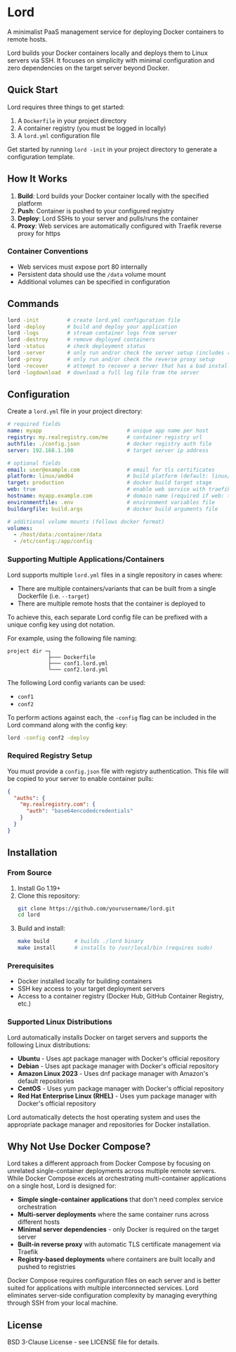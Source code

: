 # Lord

A minimalist PaaS management service for deploying Docker containers to remote hosts.

Lord builds your Docker containers locally and deploys them to Linux servers via SSH. It focuses on simplicity with minimal configuration and zero dependencies on the target server beyond Docker.

## Quick Start

Lord requires three things to get started:

1. A `Dockerfile` in your project directory
2. A container registry (you must be logged in locally)
3. A `lord.yml` configuration file

Get started by running `lord -init` in your project directory to generate a configuration template.

## How It Works

1. **Build**: Lord builds your Docker container locally with the specified platform
2. **Push**: Container is pushed to your configured registry
3. **Deploy**: Lord SSHs to your server and pulls/runs the container
4. **Proxy**: Web services are automatically configured with Traefik reverse proxy for https

### Container Conventions

- Web services must expose port 80 internally
- Persistent data should use the `/data` volume mount
- Additional volumes can be specified in configuration

## Commands

```sh
lord -init         # create lord.yml configuration file
lord -deploy       # build and deploy your application
lord -logs         # stream container logs from server
lord -destroy      # remove deployed containers
lord -status       # check deployment status
lord -server       # only run and/or check the server setup (includes reverse proxy)
lord -proxy        # only run and/or check the reverse proxy setup
lord -recover      # attempt to recover a server that has a bad install/setup of lord dependencies
lord -logdownload  # download a full log file from the server
```

## Configuration

Create a `lord.yml` file in your project directory:

```yaml
# required fields
name: myapp                           # unique app name per host
registry: my.realregistry.com/me      # container registry url
authfile: ./config.json               # docker registry auth file
server: 192.168.1.100                 # target server ip address

# optional fields
email: user@example.com               # email for tls certificates
platform: linux/amd64                 # build platform (default: linux/amd64)
target: production                    # docker build target stage
web: true                             # enable web service with traefik
hostname: myapp.example.com           # domain name (required if web: true)
environmentfile: .env                 # environment variables file
buildargfile: build.args              # docker build arguments file

# additional volume mounts (follows docker format)
volumes:
  - /host/data:/container/data
  - /etc/config:/app/config
```

### Supporting Multiple Applications/Containers

Lord supports multiple `lord.yml` files in a single repository in cases where:

- There are multiple containers/variants that can be built from a single Dockerfile (i.e. `--target`)
- There are multiple remote hosts that the container is deployed to

To achieve this, each separate Lord config file can be prefixed with a unique config key using dot notation.

For example, using the following file naming:

```
project dir ─┐
             ├─── Dockerfile
             ├─── conf1.lord.yml
             └─── conf2.lord.yml
```
The following Lord config variants can be used:

- `conf1`
- `conf2`

To perform actions against each, the `-config` flag can be included in the Lord command along with the config key:

``` sh
lord -config conf2 -deploy
```

### Required Registry Setup

You must provide a `config.json` file with registry authentication. This file will be copied to your server to enable container pulls:

```json
{
  "auths": {
    "my.realregistry.com": {
      "auth": "base64encodedcredentials"
    }
  }
}
```

## Installation

### From Source

1. Install Go 1.19+
2. Clone this repository:
   ```sh
   git clone https://github.com/yourusername/lord.git
   cd lord
   ```
3. Build and install:
   ```sh
   make build        # builds ./lord binary
   make install      # installs to /usr/local/bin (requires sudo)
   ```

### Prerequisites

- Docker installed locally for building containers
- SSH key access to your target deployment servers
- Access to a container registry (Docker Hub, GitHub Container Registry, etc.)

### Supported Linux Distributions

Lord automatically installs Docker on target servers and supports the following Linux distributions:

- **Ubuntu** - Uses apt package manager with Docker's official repository
- **Debian** - Uses apt package manager with Docker's official repository  
- **Amazon Linux 2023** - Uses dnf package manager with Amazon's default repositories
- **CentOS** - Uses yum package manager with Docker's official repository
- **Red Hat Enterprise Linux (RHEL)** - Uses yum package manager with Docker's official repository

Lord automatically detects the host operating system and uses the appropriate package manager and repositories for Docker installation.

## Why Not Use Docker Compose?

Lord takes a different approach from Docker Compose by focusing on unrelated single-container deployments across multiple remote servers. While Docker Compose excels at orchestrating multi-container applications on a single host, Lord is designed for:

- **Simple single-container applications** that don't need complex service orchestration
- **Multi-server deployments** where the same container runs across different hosts
- **Minimal server dependencies** - only Docker is required on the target server
- **Built-in reverse proxy** with automatic TLS certificate management via Traefik
- **Registry-based deployments** where containers are built locally and pushed to registries

Docker Compose requires configuration files on each server and is better suited for applications with multiple interconnected services. Lord eliminates server-side configuration complexity by managing everything through SSH from your local machine.

## License

BSD 3-Clause License - see LICENSE file for details.

